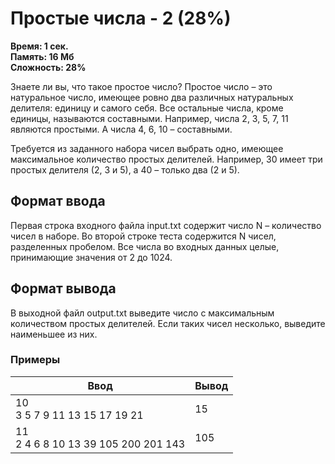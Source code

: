 <h1 class="title">Простые числа - 2 (28%)</h1>
<p><b>Время: 1 сек.<br>Память: 16 Мб<br>Сложность: 28%</b></p>
<p>Знаете ли вы, что такое простое число? Простое число – это натуральное число, имеющее ровно два различных натуральных делителя: единицу и самого себя. Все остальные числа, кроме единицы, называются составными. Например, числа 2, 3, 5, 7, 11 являются простыми. А числа 4, 6, 10 – составными.</p>
<p>Требуется из заданного набора чисел выбрать одно, имеющее максимальное количество простых делителей. Например, 30 имеет три простых делителя (2, 3 и 5), а 40 – только два (2 и 5).</p>
<h2>Формат ввода</h2>
<p>Первая строка входного файла input.txt содержит число N – количество чисел в наборе. Во второй строке теста содержится N чисел, разделенных пробелом. Все числа во входных данных целые, принимающие значения от 2 до 1024.</p>
<h2>Формат вывода</h2>
<p>В выходной файл output.txt выведите число с максимальным количеством простых делителей. Если таких чисел несколько, выведите наименьшее из них.</p>
<h3>Примеры</h3>
<table class="sample-tests">
  <thead>
     <tr>
        <th>Ввод</th>
        <th>Вывод</th>
     </tr>
  </thead>
  <tbody>
     <tr>
        <td>10<br>
            3 5 7 9 11 13 15 17 19 21</td>
        <td>15</td>
     </tr>
     <tr>
         <td>11<br>
             2 4 6 8 10 13 39 105 200 201 143</td>
         <td>105</td>
     </tr>
  </tbody>
</table>